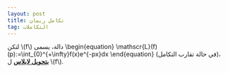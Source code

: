 ```yaml
---
layout: post
title: تكامل ريمان
tag: التكاملات
---
```



لتكن \\(f\\) دالة، يسمى
\begin{equation}
\mathscr{L}(f)(p):=\int_{0}^{+\infty}f(x)e^{-px}dx
\end{equation}
 (في حالة تقارب التكامل)، 
**<u>بتحويل لابلاس</u>**  ل \\(f\\).


<div class="sage">
  <script type="text/x-python">

import numpy as np
import matplotlib.pyplot as plt

f = lambda x : 1/(1+x**2)
a = 0; b = 5; N = 10
n = 10 # Use n*N+1 points to plot the function smoothly

x = np.linspace(a,b,N+1)
y = f(x)

X = np.linspace(a,b,n*N+1)
Y = f(X)

plt.figure(figsize=(15,5))

plt.subplot(1,3,1)
plt.plot(X,Y,'b')
x_left = x[:-1] # Left endpoints
y_left = y[:-1]
plt.plot(x_left,y_left,'b.',markersize=10)
plt.bar(x_left,y_left,width=(b-a)/N,alpha=0.2,align='edge',edgecolor='b')
plt.title('Left Riemann Sum, N = {}'.format(N))
   
  </script>
</div>
